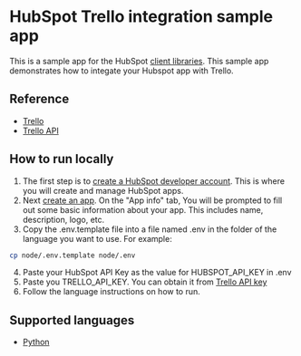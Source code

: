 # HubSpot Trello integration sample app

This is a sample app for the HubSpot [client libraries](https://developers.hubspot.com/docs/api/overview). This sample app demonstrates how to integate your Hubspot app with Trello.

## Reference

- [Trello](https://trello.com/)
- [Trello API](https://developer.atlassian.com/cloud/trello/)

## How to run locally

1. The first step is to [create a HubSpot developer account](https://developers.hubspot.com/docs/api/developer-tools-overview). This is where you will create and manage HubSpot apps.
2. Next [create an app](https://developers.hubspot.com/docs/api/creating-an-app). On the "App info" tab, You will be prompted to fill out some basic information about your app. This includes name, description, logo, etc.
3. Copy the .env.template file into a file named .env in the folder of the language you want to use. For example:

```bash
cp node/.env.template node/.env
```

4. Paste your HubSpot API Key as the value for HUBSPOT_API_KEY in .env
5. Paste you TRELLO_API_KEY. You can obtain it from [Trello API key](https://trello.com/app-key)
6. Follow the language instructions on how to run.

## Supported languages

* [Python](python/README.md)

